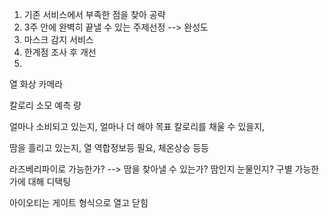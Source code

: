1. 기존 서비스에서 부족한 점을 찾아 공략
2. 3주 안에 완벽히 끝낼 수 있는 주제선정 --> 완성도
3. 마스크 감지 서비스
4. 한계점 조사 후 개선
5. 

열 화상 카메라 

칼로리 소모 예측 량

얼마나 소비되고 있는지, 얼마나 더 해야 목표 칼로리를 채울 수 있을지,

땀을 흘리고 있는지, 열 역합정보등 필요, 체온상승 등등

라즈베리파이로 가능한가? --> 땀을 찾아낼 수 있는가? 땀인지 눈물인지? 구별 가능한가에 대해 디택팅 



아이오티는 게이트 형식으로 열고 닫힘



